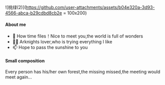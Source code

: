 ![桃绿(2)](https://github.com/user-attachments/assets/b04e320a-3d93-4566-abca-b29cdbd8cb2e = 100x200)
#### About me
- 👋 How time files！Nice to meet you,the world is full of wonders
- 👨‍🎓 Arknights lover,who is trying everything I like
- 📫 Hope to pass the sunshine to you
#### Small composition
Every person has his/her own forest,the missing missed,the meeting would meet again...
